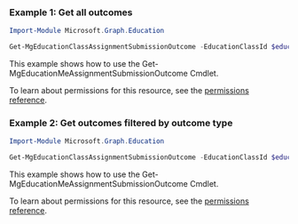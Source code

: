 ### Example 1: Get all outcomes

```powershellImport-Module Microsoft.Graph.Education

Get-MgEducationClassAssignmentSubmissionOutcome -EducationClassId $educationClassId -EducationAssignmentId $educationAssignmentId -EducationSubmissionId $educationSubmissionId
```
This example shows how to use the Get-MgEducationMeAssignmentSubmissionOutcome Cmdlet.
To learn about permissions for this resource, see the [permissions reference](/graph/permissions-reference).

### Example 2: Get outcomes filtered by outcome type

```powershellImport-Module Microsoft.Graph.Education

Get-MgEducationClassAssignmentSubmissionOutcome -EducationClassId $educationClassId -EducationAssignmentId $educationAssignmentId -EducationSubmissionId $educationSubmissionId -Filter "isof('microsoft.graph.educationFeedbackResourceOutcome')"
```
This example shows how to use the Get-MgEducationMeAssignmentSubmissionOutcome Cmdlet.
To learn about permissions for this resource, see the [permissions reference](/graph/permissions-reference).

